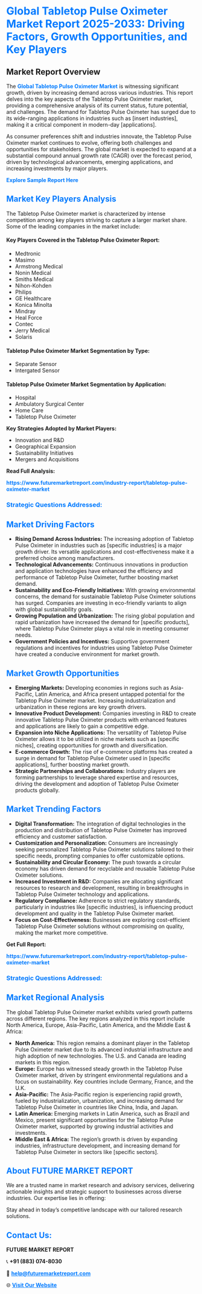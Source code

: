 <h1 style="color: #007BFF;">Global Tabletop Pulse Oximeter Market Report 2025-2033: Driving Factors, Growth Opportunities, and Key Players</h1>

<section id="overview">
<h2>Market Report Overview</h2>
<p>The <a href="https://www.futuremarketreport.com/industry-report/tabletop-pulse-oximeter-market" style="color: #007BFF; text-decoration: none;"><strong>Global Tabletop Pulse Oximeter Market</strong></a> is witnessing significant growth, driven by increasing demand across various industries. This report delves into the key aspects of the Tabletop Pulse Oximeter market, providing a comprehensive analysis of its current status, future potential, and challenges. The demand for Tabletop Pulse Oximeter has surged due to its wide-ranging applications in industries such as [insert industries], making it a critical component in modern-day [applications].</p>
<p>As consumer preferences shift and industries innovate, the Tabletop Pulse Oximeter market continues to evolve, offering both challenges and opportunities for stakeholders. The global market is expected to expand at a substantial compound annual growth rate (CAGR) over the forecast period, driven by technological advancements, emerging applications, and increasing investments by major players.</p>
</section>

<section id="overview">
<p><a href="https://www.futuremarketreport.com/request-sample/reportId=123962" style="color: #007BFF; text-decoration: none;"><strong>Explore Sample Report Here</strong></a></p>
</section>

<section id="key-players">
<h2 style="color: #007BFF;">Market Key Players Analysis</h2>
<p>The Tabletop Pulse Oximeter market is characterized by intense competition among key players striving to capture a larger market share. Some of the leading companies in the market include:</p>
<h4>Key Players Covered in the Tabletop Pulse Oximeter Report:</h4>
<ul><li>Medtronic</li><li>Masimo</li><li>Armstrong Medical</li><li>Nonin Medical</li><li>Smiths Medical</li><li>Nihon-Kohden</li><li>Philips</li><li>GE Healthcare</li><li>Konica Minolta</li><li>Mindray</li><li>Heal Force</li><li>Contec</li><li>Jerry Medical</li><li>Solaris</li></ul>
<h4>Tabletop Pulse Oximeter Market Segmentation by Type:</h4>
<ul><li>Separate Sensor</li><li>Intergated Sensor</li></ul>

<h4>Tabletop Pulse Oximeter Market Segmentation by Application:</h4>
<ul><li>Hospital</li><li>Ambulatory Surgical Center</li><li>Home Care</li><li>Tabletop Pulse Oximeter</li></ul>
<p><strong>Key Strategies Adopted by Market Players:</strong></p>
<ul>
<li>Innovation and R&D</li>
<li>Geographical Expansion</li>
<li>Sustainability Initiatives</li>
<li>Mergers and Acquisitions</li>
</ul>
</section>

<section>
<p><strong>Read Full Analysis: </strong></p><a href="https://www.futuremarketreport.com/industry-report/tabletop-pulse-oximeter-market" style="color: #007BFF; text-decoration: none;"><strong>https://www.futuremarketreport.com/industry-report/tabletop-pulse-oximeter-market</strong></a>
<h3 style="color: #007BFF;">Strategic Questions Addressed:</h3>
</section>

<section id="driving-factors">
<h2 style="color: #007BFF;">Market Driving Factors</h2>
<ul>
<li><strong>Rising Demand Across Industries:</strong> The increasing adoption of Tabletop Pulse Oximeter in industries such as [specific industries] is a major growth driver. Its versatile applications and cost-effectiveness make it a preferred choice among manufacturers.</li>
<li><strong>Technological Advancements:</strong> Continuous innovations in production and application technologies have enhanced the efficiency and performance of Tabletop Pulse Oximeter, further boosting market demand.</li>
<li><strong>Sustainability and Eco-Friendly Initiatives:</strong> With growing environmental concerns, the demand for sustainable Tabletop Pulse Oximeter solutions has surged. Companies are investing in eco-friendly variants to align with global sustainability goals.</li>
<li><strong>Growing Population and Urbanization:</strong> The rising global population and rapid urbanization have increased the demand for [specific products], where Tabletop Pulse Oximeter plays a vital role in meeting consumer needs.</li>
<li><strong>Government Policies and Incentives:</strong> Supportive government regulations and incentives for industries using Tabletop Pulse Oximeter have created a conducive environment for market growth.</li>
</ul>
</section>

<section id="growth-opportunities">
<h2 style="color: #007BFF;">Market Growth Opportunities</h2>
<ul>
<li><strong>Emerging Markets:</strong> Developing economies in regions such as Asia-Pacific, Latin America, and Africa present untapped potential for the Tabletop Pulse Oximeter market. Increasing industrialization and urbanization in these regions are key growth drivers.</li>
<li><strong>Innovative Product Development:</strong> Companies investing in R&D to create innovative Tabletop Pulse Oximeter products with enhanced features and applications are likely to gain a competitive edge.</li>
<li><strong>Expansion into Niche Applications:</strong> The versatility of Tabletop Pulse Oximeter allows it to be utilized in niche markets such as [specific niches], creating opportunities for growth and diversification.</li>
<li><strong>E-commerce Growth:</strong> The rise of e-commerce platforms has created a surge in demand for Tabletop Pulse Oximeter used in [specific applications], further boosting market growth.</li>
<li><strong>Strategic Partnerships and Collaborations:</strong> Industry players are forming partnerships to leverage shared expertise and resources, driving the development and adoption of Tabletop Pulse Oximeter products globally.</li>
</ul>
</section>

<section id="trending-factors">
<h2 style="color: #007BFF;">Market Trending Factors</h2>
<ul>
<li><strong>Digital Transformation:</strong> The integration of digital technologies in the production and distribution of Tabletop Pulse Oximeter has improved efficiency and customer satisfaction.</li>
<li><strong>Customization and Personalization:</strong> Consumers are increasingly seeking personalized Tabletop Pulse Oximeter solutions tailored to their specific needs, prompting companies to offer customizable options.</li>
<li><strong>Sustainability and Circular Economy:</strong> The push towards a circular economy has driven demand for recyclable and reusable Tabletop Pulse Oximeter solutions.</li>
<li><strong>Increased Investment in R&D:</strong> Companies are allocating significant resources to research and development, resulting in breakthroughs in Tabletop Pulse Oximeter technology and applications.</li>
<li><strong>Regulatory Compliance:</strong> Adherence to strict regulatory standards, particularly in industries like [specific industries], is influencing product development and quality in the Tabletop Pulse Oximeter market.</li>
<li><strong>Focus on Cost-Effectiveness:</strong> Businesses are exploring cost-efficient Tabletop Pulse Oximeter solutions without compromising on quality, making the market more competitive.</li>
</ul>
</section>

<section>
<p><strong>Get Full Report: </strong></p><a href="https://www.futuremarketreport.com/industry-report/tabletop-pulse-oximeter-market" style="color: #007BFF; text-decoration: none;"><strong>https://www.futuremarketreport.com/industry-report/tabletop-pulse-oximeter-market</strong></a>
<h3 style="color: #007BFF;">Strategic Questions Addressed:</h3>
</section>


<section id="regional-analysis">
<h2 style="color: #007BFF;">Market Regional Analysis</h2>
<p>The global Tabletop Pulse Oximeter market exhibits varied growth patterns across different regions. The key regions analyzed in this report include North America, Europe, Asia-Pacific, Latin America, and the Middle East & Africa:</p>
<ul>
<li><strong>North America:</strong> This region remains a dominant player in the Tabletop Pulse Oximeter market due to its advanced industrial infrastructure and high adoption of new technologies. The U.S. and Canada are leading markets in this region.</li>
<li><strong>Europe:</strong> Europe has witnessed steady growth in the Tabletop Pulse Oximeter market, driven by stringent environmental regulations and a focus on sustainability. Key countries include Germany, France, and the U.K.</li>
<li><strong>Asia-Pacific:</strong> The Asia-Pacific region is experiencing rapid growth, fueled by industrialization, urbanization, and increasing demand for Tabletop Pulse Oximeter in countries like China, India, and Japan.</li>
<li><strong>Latin America:</strong> Emerging markets in Latin America, such as Brazil and Mexico, present significant opportunities for the Tabletop Pulse Oximeter market, supported by growing industrial activities and investments.</li>
<li><strong>Middle East & Africa:</strong> The region’s growth is driven by expanding industries, infrastructure development, and increasing demand for Tabletop Pulse Oximeter in sectors like [specific sectors].</li>
</ul>
</section>

<footer>
<h2 style="color: #007BFF;">About FUTURE MARKET REPORT</h2>
<p>We are a trusted name in market research and advisory services, delivering actionable insights and strategic support to businesses across diverse industries. Our expertise lies in offering:</p>

<p>Stay ahead in today’s competitive landscape with our tailored research solutions.</p>

<h2 style="color: #007BFF;">Contact Us:</h2>
<p><strong>FUTURE MARKET REPORT</strong></p>
<p>📞 <strong>+91 (883) 074-8030</strong></p>
<p>📧 <strong><a href="mailto:help@futuremarketreport.com" style="color: #007BFF;">help@futuremarketreport.com</a></strong></p>
<p>🌐 <strong><a href="https://www.futuremarketreport.com/" style="color: #007BFF;">Visit Our Website</a></strong></p>
</footer>